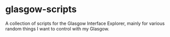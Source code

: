 # glasgow-scripts
A collection of scripts for the Glasgow Interface Explorer, mainly for various random things I want to control with my Glasgow.
